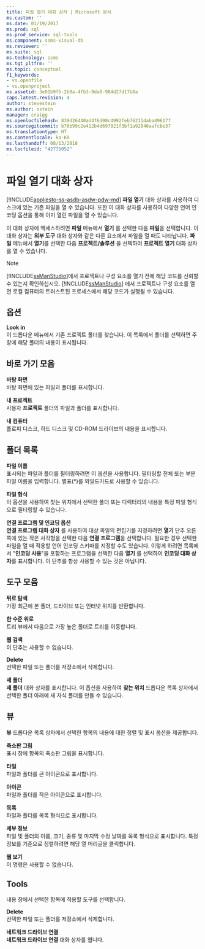 ```yaml
---
title: 파일 열기 대화 상자 | Microsoft 문서
ms.custom: ''
ms.date: 01/19/2017
ms.prod: sql
ms.prod_service: sql-tools
ms.component: ssms-visual-db
ms.reviewer: ''
ms.suite: sql
ms.technology: ssms
ms.tgt_pltfrm: ''
ms.topic: conceptual
f1_keywords:
- vs.openfile
- vs.openproject
ms.assetid: 3e01b9f5-2b0a-4fb3-9da8-984d27d17b8a
caps.latest.revision: 4
author: stevestein
ms.author: sstein
manager: craigg
ms.openlocfilehash: 839d26440ad4f6d00c4992feb76211daba49617f
ms.sourcegitcommit: b70b99c2e412b4d697021f3bf1a92046aafcbe37
ms.translationtype: HT
ms.contentlocale: ko-KR
ms.lasthandoff: 08/13/2018
ms.locfileid: "42775052"
---
```

# <a name="open-file-dialog-box"></a>파일 열기 대화 상자
[!INCLUDE[appliesto-ss-asdb-asdw-pdw-md](../../includes/appliesto-ss-asdb-asdw-pdw-md.md)]
**파일 열기** 대화 상자를 사용하여 디스크에 있는 기존 파일을 열 수 있습니다. 또한 이 대화 상자를 사용하여 다양한 언어 인코딩 옵션을 통해 이미 열린 파일을 열 수 있습니다.  
  
이 대화 상자에 액세스하려면 **파일** 메뉴에서 **열기** 를 선택한 다음 **파일**을 선택합니다. 이 대화 상자는 **외부 도구** 대화 상자와 같은 다른 요소에서 파일을 열 때도 나타납니다. **파일** 메뉴에서 **열기**를 선택한 다음 **프로젝트/솔루션** 을 선택하여 **프로젝트 열기** 대화 상자를 열 수 있습니다.  
  
> [!NOTE]  
> [!INCLUDE[ssManStudio](../../includes/ssmanstudio-md.md)]에서 프로젝트나 구성 요소를 열기 전에 해당 코드를 신뢰할 수 있는지 확인하십시오. [!INCLUDE[ssManStudio](../../includes/ssmanstudio-md.md)] 에서 프로젝트나 구성 요소를 열면 로컬 컴퓨터의 트러스트된 프로세스에서 해당 코드가 실행될 수 있습니다.  
  
## <a name="option"></a>옵션  
**Look in**  
이 드롭다운 메뉴에서 기존 프로젝트 폴더를 찾습니다. 이 목록에서 폴더를 선택하면 주 창에 해당 폴더의 내용이 표시됩니다.  
  
## <a name="my-places-bar"></a>바로 가기 모음  
**바탕 화면**  
바탕 화면에 있는 파일과 폴더를 표시합니다.  
  
**내 프로젝트**  
사용자 **프로젝트** 폴더의 파일과 폴더를 표시합니다.  
  
**내 컴퓨터**  
플로피 디스크, 하드 디스크 및 CD-ROM 드라이브의 내용을 표시합니다.  
  
## <a name="folder-list"></a>폴더 목록  
**파일 이름**  
표시되는 파일과 폴더를 필터링하려면 이 옵션을 사용합니다. 필터링할 전체 또는 부분 파일 이름을 입력합니다. 별표(*)를 와일드카드로 사용할 수 있습니다.  
  
**파일 형식**  
이 옵션을 사용하여 찾는 위치에서 선택한 폴더 또는 디렉터리의 내용을 특정 파일 형식으로 필터링할 수 있습니다.  
  
**연결 프로그램 및 인코딩 옵션**  
**연결 프로그램 대화 상자** 를 사용하여 대상 파일의 편집기를 지정하려면 **열기** 단추 오른쪽에 있는 작은 사각형을 선택한 다음 **연결 프로그램**을 선택합니다. 필요한 경우 선택한 파일을 열 때 적용할 언어 인코딩 스키마를 지정할 수도 있습니다. 이렇게 하려면 목록에서 "**인코딩 사용**"을 포함하는 프로그램을 선택한 다음 **열기** 를 선택하여 **인코딩 대화 상자**를 표시합니다. 이 단추를 항상 사용할 수 있는 것은 아닙니다.  
  
## <a name="toolbar"></a>도구 모음  
**뒤로 탐색**  
가장 최근에 본 폴더, 드라이브 또는 인터넷 위치를 반환합니다.  
  
**한 수준 위로**  
트리 뷰에서 다음으로 가장 높은 폴더로 트리를 이동합니다.  
  
**웹 검색**  
이 단추는 사용할 수 없습니다.  
  
**Delete**  
선택한 파일 또는 폴더를 저장소에서 삭제합니다.  
  
**새 폴더**  
**새 폴더** 대화 상자를 표시합니다. 이 옵션을 사용하여 **찾는 위치** 드롭다운 목록 상자에서 선택한 폴더 아래에 새 자식 폴더를 만들 수 있습니다.  
  
## <a name="views"></a>뷰  
**뷰** 드롭다운 목록 상자에서 선택한 항목의 내용에 대한 정렬 및 표시 옵션을 제공합니다.  
  
**축소판 그림**  
표시 창에 항목의 축소판 그림을 표시합니다.  
  
**타일**  
파일과 폴더를 큰 아이콘으로 표시합니다.  
  
**아이콘**  
파일과 폴더를 작은 아이콘으로 표시합니다.  
  
**목록**  
파일과 폴더를 목록 형식으로 표시합니다.  
  
**세부 정보**  
파일 및 폴더의 이름, 크기, 종류 및 마지막 수정 날짜를 목록 형식으로 표시합니다. 특정 정보를 기준으로 정렬하려면 해당 열 머리글을 클릭합니다.  
  
**웹 보기**  
이 명령은 사용할 수 없습니다.  
  
## <a name="tools"></a>Tools  
내용 창에서 선택한 항목에 적용할 도구를 선택합니다.  
  
**Delete**  
선택한 파일 또는 폴더를 저장소에서 삭제합니다.  
  
**네트워크 드라이브 연결**  
**네트워크 드라이브 연결** 대화 상자를 엽니다.  
  
